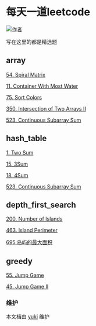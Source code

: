# 每天一道leetcode

[![作者](https://img.shields.io/badge/%E4%BD%9C%E8%80%85-KyonHuang-7AD6FD.svg)](https://johnjim0816.github.io/)

写在这里的都是精选题

## array

[54. Spiral Matrix](https://leetcode.com/problems/spiral-matrix/)

[11. Container With Most Water](https://leetcode.com/problems/container-with-most-water/)

[75. Sort Colors](https://leetcode.com/problems/sort-colors/)

[350. Intersection of Two Arrays II](https://leetcode.com/problems/intersection-of-two-arrays-ii/)

[523. Continuous Subarray Sum](https://leetcode.com/problems/continuous-subarray-sum/)

## hash_table

[1. Two Sum](https://leetcode.com/problems/two-sum/)

[15. 3Sum](https://leetcode.com/problems/3sum/)

[18. 4Sum](https://leetcode.com/problems/4sum/)

[523. Continuous Subarray Sum](https://leetcode.com/problems/continuous-subarray-sum/)

## depth_first_search

[200. Number of Islands](https://leetcode.com/problems/number-of-islands/)

[463. Island Perimeter](https://leetcode.com/problems/island-perimeter/)

[695.岛屿的最大面积](https://leetcode-cn.com/problems/max-area-of-island/)

## greedy

[55. Jump Game](https://leetcode.com/problems/jump-game/)

[45. Jump Game II](https://leetcode.com/problems/jump-game-ii/)

### 维护

本文档由 [yuki](https://github.com/bighuang624/yuki) 维护

